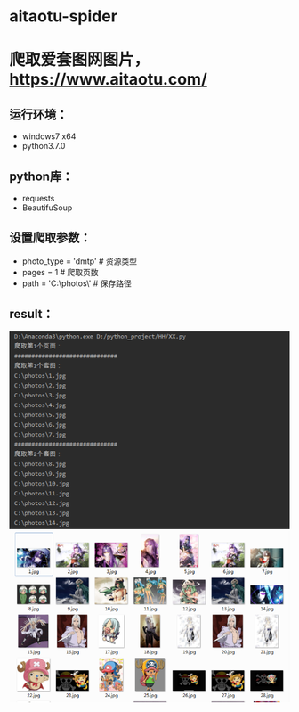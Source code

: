 # aitaotu-spider
爬取爱套图网图片，https://www.aitaotu.com/
=========================================

运行环境：
--------
* windows7 x64
* python3.7.0

python库：
---------
* requests
* BeautifuSoup
	
设置爬取参数：
------------
* photo_type = 'dmtp'  	  # 资源类型
* pages = 1               # 爬取页数
* path = 'C:\\photos\\'   # 保存路径
	
result：
--------
![](https://github.com/EExplode/aitaotu-spider/raw/master/result1.png)
![](https://github.com/EExplode/aitaotu-spider/raw/master/result2.png)
